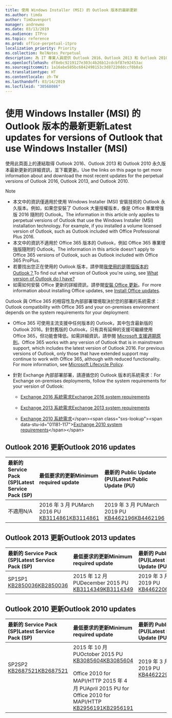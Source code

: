 ```yaml
---
title: 使用 Windows Installer (MSI) 的 Outlook 版本的最新更新
ms.author: timda
author: TimDavenport
manager: andrewmo
ms.date: 03/13/2019
ms.audience: ITPro
ms.topic: reference
ms.prod: office-perpetual-itpro
localization_priority: Priority
ms.collection: RelNotes_Perpetual
description: 為 IT 專業人員提供 Outlook 2016、Outlook 2013 和 Outlook 2010 永久版本的最新更新資訊連結
ms.openlocfilehash: df8ebc9219127e303c4b26b12cdcbf87e92453ac
ms.sourcegitcommit: 1a16abe585bc6842498153c3d87220ddccf0b8a5
ms.translationtype: HT
ms.contentlocale: zh-TW
ms.lasthandoff: 03/14/2019
ms.locfileid: "30568086"
---
```

# <a name="latest-updates-for-versions-of-outlook-that-use-windows-installer-msi"></a><span data-ttu-id="01181-103">使用 Windows Installer (MSI) 的 Outlook 版本的最新更新</span><span class="sxs-lookup"><span data-stu-id="01181-103">Latest updates for versions of Outlook that use Windows Installer (MSI)</span></span>

<span data-ttu-id="01181-104">使用此頁面上的連結取得 Outlook 2016、Outlook 2013 和 Outlook 2010 永久版本最新更新的詳細資訊，並下載更新。</span><span class="sxs-lookup"><span data-stu-id="01181-104">Use the links on this page to get more information about and download the most recent updates for the perpetual versions of Outlook 2016, Outlook 2013, and Outlook 2010.</span></span>
  
> [!NOTE]
> - <span data-ttu-id="01181-p101">本文中的資訊僅適用於使用 Windows Installer (MSI) 安裝技術的 Outlook 永久版本。例如，如果您安裝了 Outlook 大量授權版本，像是 Office 專業增強版 2016 隨附的 Outlook。</span><span class="sxs-lookup"><span data-stu-id="01181-p101">The information in this article only applies to perpetual versions of Outlook that use the Windows Installer (MSI) installation technology. For example, if you installed a volume licensed version of Outlook, such as Outlook included with Office Professional Plus 2016.</span></span>
> - <span data-ttu-id="01181-107">本文中的資訊不適用於 Office 365 版本的 Outlook，例如 Office 365 專業增強版隨附的 Outlook。</span><span class="sxs-lookup"><span data-stu-id="01181-107">The information in this article doesn't apply to Office 365 versions of Outlook, such as Outlook included with Office 365 ProPlus.</span></span>
> - <span data-ttu-id="01181-108">若要找出您正在使用的 Outlook 版本，請參閱[我使用的是哪個版本的 Outlook？](https://support.office.com/article/b3a9568c-edb5-42b9-9825-d48d82b2257c)</span><span class="sxs-lookup"><span data-stu-id="01181-108">To find out what version of Outlook you're using, see [What version of Outlook do I have?](https://support.office.com/article/b3a9568c-edb5-42b9-9825-d48d82b2257c)</span></span>
> - <span data-ttu-id="01181-109">如需如何安裝 Office 更新的詳細資訊，請參閱[安裝 Office 更新](https://support.office.com/article/2ab296f3-7f03-43a2-8e50-46de917611c5)。</span><span class="sxs-lookup"><span data-stu-id="01181-109">For more information about installing Office updates, see [Install Office updates](https://support.office.com/article/2ab296f3-7f03-43a2-8e50-46de917611c5).</span></span> 
  
<span data-ttu-id="01181-110">Outlook 與 Office 365 的相容性及內部部署環境取決於您的部署的系統需求︰</span><span class="sxs-lookup"><span data-stu-id="01181-110">Outlook compatibility with Office 365 and your on-premises environment depends on the system requirements for your deployment:</span></span>
  
- <span data-ttu-id="01181-p102">Office 365 可使用主流支援中任何版本的 Outlook，其中包含最新版的 Outlook 2016。針對舊版的 Outlook，只有具有延伸的支援可繼續使用 Office 365，但功能會降低。如需詳細資訊，請參閱 [Microsoft 支援週期原則](https://support.microsoft.com/lifecycle)。</span><span class="sxs-lookup"><span data-stu-id="01181-p102">Office 365 works with any version of Outlook that is in mainstream support, which includes the latest version of Outlook 2016. For previous versions of Outlook, only those that have extended support may continue to work with Office 365, although with reduced functionality. For more information, see [Microsoft Lifecycle Policy](https://support.microsoft.com/lifecycle).</span></span>
    
- <span data-ttu-id="01181-114">針對 Exchange 內部部署部署，請遵循您的 Outlook 版本的系統需求︰</span><span class="sxs-lookup"><span data-stu-id="01181-114">For Exchange on-premises deployments, follow the system requirements for your version of Outlook:</span></span>
    
  - [<span data-ttu-id="01181-115">Exchange 2016 系統需求</span><span class="sxs-lookup"><span data-stu-id="01181-115">Exchange 2016 system requirements</span></span>](https://docs.microsoft.com/Exchange/plan-and-deploy/system-requirements)
    
  - [<span data-ttu-id="01181-116">Exchange 2013 系統需求</span><span class="sxs-lookup"><span data-stu-id="01181-116">Exchange 2013 system requirements</span></span>](https://docs.microsoft.com/exchange/exchange-2013-system-requirements-exchange-2013-help)
    
  - <span data-ttu-id="01181-117">[Exchange 2010 系統需求](https://docs.microsoft.com/previous-versions/office/exchange-server-2010/aa996719(v=exchg.141))</span><span class="sxs-lookup"><span data-stu-id="01181-117">[Exchange 2010 system requirements](https://docs.microsoft.com/previous-versions/office/exchange-server-2010/aa996719(v=exchg.141))</span></span>

   
## <a name="outlook-2016-updates"></a><span data-ttu-id="01181-118">Outlook 2016 更新</span><span class="sxs-lookup"><span data-stu-id="01181-118">Outlook 2016 updates</span></span>

|<span data-ttu-id="01181-119">**最新的 Service Pack (SP)**</span><span class="sxs-lookup"><span data-stu-id="01181-119">**Latest Service Pack (SP)**</span></span>|<span data-ttu-id="01181-120">**最低要求的更新**</span><span class="sxs-lookup"><span data-stu-id="01181-120">**Minimum required update**</span></span>|<span data-ttu-id="01181-121">**最新的 Public Update (PU)**</span><span class="sxs-lookup"><span data-stu-id="01181-121">**Latest Public Update (PU)**</span></span>|
|:-----|:-----|:-----|
|<span data-ttu-id="01181-122">不適用</span><span class="sxs-lookup"><span data-stu-id="01181-122">N/A</span></span>  <br/> |<span data-ttu-id="01181-123">2016 年 3 月 PU</span><span class="sxs-lookup"><span data-stu-id="01181-123">March 2016 PU</span></span> <br/>[<span data-ttu-id="01181-124">KB3114861</span><span class="sxs-lookup"><span data-stu-id="01181-124">KB3114861</span></span>](https://support.microsoft.com/help/3114861) <br/> |<span data-ttu-id="01181-125">2019 年 3 月 PU</span><span class="sxs-lookup"><span data-stu-id="01181-125">March 2019 PU</span></span> <br/>[<span data-ttu-id="01181-126">KB4462196</span><span class="sxs-lookup"><span data-stu-id="01181-126">KB4462196</span></span>](https://support.microsoft.com/help/4462196) 

## <a name="outlook-2013-updates"></a><span data-ttu-id="01181-127">Outlook 2013 更新</span><span class="sxs-lookup"><span data-stu-id="01181-127">Outlook 2013 updates</span></span>

|<span data-ttu-id="01181-128">**最新的 Service Pack (SP)**</span><span class="sxs-lookup"><span data-stu-id="01181-128">**Latest Service Pack (SP)**</span></span>|<span data-ttu-id="01181-129">**最低要求的更新**</span><span class="sxs-lookup"><span data-stu-id="01181-129">**Minimum required update**</span></span>|<span data-ttu-id="01181-130">**最新的 Public Update (PU)**</span><span class="sxs-lookup"><span data-stu-id="01181-130">**Latest Public Update (PU)**</span></span>|
|:-----|:-----|:-----|
|<span data-ttu-id="01181-131">SP1</span><span class="sxs-lookup"><span data-stu-id="01181-131">SP1</span></span>  <br/>[<span data-ttu-id="01181-132">KB2850036</span><span class="sxs-lookup"><span data-stu-id="01181-132">KB2850036</span></span>](https://go.microsoft.com/fwlink/p/?LinkId=512538) <br/> |<span data-ttu-id="01181-133">2015 年 12 月 PU</span><span class="sxs-lookup"><span data-stu-id="01181-133">December 2015 PU</span></span> <br/>[<span data-ttu-id="01181-134">KB3114349</span><span class="sxs-lookup"><span data-stu-id="01181-134">KB3114349</span></span>](https://support.microsoft.com/kb/3114349) <br/> |<span data-ttu-id="01181-135">2019 年 3 月 PU</span><span class="sxs-lookup"><span data-stu-id="01181-135">March 2019 PU</span></span> <br/>[<span data-ttu-id="01181-136">KB4462206</span><span class="sxs-lookup"><span data-stu-id="01181-136">KB4462206</span></span>](https://support.microsoft.com/help/4462206)  |
   
## <a name="outlook-2010-updates"></a><span data-ttu-id="01181-137">Outlook 2010 更新</span><span class="sxs-lookup"><span data-stu-id="01181-137">Outlook 2010 updates</span></span>

|<span data-ttu-id="01181-138">**最新的 Service Pack (SP)**</span><span class="sxs-lookup"><span data-stu-id="01181-138">**Latest Service Pack (SP)**</span></span>|<span data-ttu-id="01181-139">**最低要求的更新**</span><span class="sxs-lookup"><span data-stu-id="01181-139">**Minimum required update**</span></span>|<span data-ttu-id="01181-140">**最新的 Public Update (PU)**</span><span class="sxs-lookup"><span data-stu-id="01181-140">**Latest Public Update (PU)**</span></span>|
|:-----|:-----|:-----|
|<span data-ttu-id="01181-141">SP2</span><span class="sxs-lookup"><span data-stu-id="01181-141">SP2</span></span> <br/>[<span data-ttu-id="01181-142">KB2687521</span><span class="sxs-lookup"><span data-stu-id="01181-142">KB2687521</span></span>](https://go.microsoft.com/fwlink/p/?LinkId=512542) <br><br><br><br/> |<span data-ttu-id="01181-143">2015 年 10 月 PU</span><span class="sxs-lookup"><span data-stu-id="01181-143">October 2015 PU</span></span> <br/> [<span data-ttu-id="01181-144">KB3085604</span><span class="sxs-lookup"><span data-stu-id="01181-144">KB3085604</span></span>](https://support.microsoft.com/kb/3085604) <br/><br/>  <span data-ttu-id="01181-145">Office 2010 for MAPI/HTTP 2015 年 4 月 PU</span><span class="sxs-lookup"><span data-stu-id="01181-145">April 2015 PU for Office 2010 for MAPI/HTTP</span></span> <br/> [<span data-ttu-id="01181-146">KB2956191</span><span class="sxs-lookup"><span data-stu-id="01181-146">KB2956191</span></span>](https://support.microsoft.com/zh-TW/help/2956191/april-14-2015-update-for-office-2010-kb2956191) <br/> |<span data-ttu-id="01181-147">2019 年 3 月 PU</span><span class="sxs-lookup"><span data-stu-id="01181-147">March 2019 PU</span></span> <br/>[<span data-ttu-id="01181-148">KB4462229</span><span class="sxs-lookup"><span data-stu-id="01181-148">KB4462229</span></span>](https://support.microsoft.com/help/4462229) <br><br><br><br/>|
   

